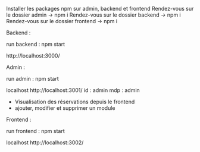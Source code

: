 Installer les packages npm sur admin, backend et frontend
Rendez-vous sur le dossier admin -> npm i
Rendez-vous sur le dossier backend -> npm i
Rendez-vous sur le dossier frontend -> npm i

Backend :

run backend : npm start

http://localhost:3000/


Admin : 

run admin : npm start

localhost http://localhost:3001/
id : admin
mdp : admin

- Visualisation des réservations depuis le frontend
- ajouter, modifier et supprimer un module


Frontend :

run frontend : npm start

localhost http://localhost:3002/
